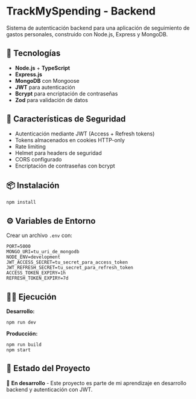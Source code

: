 # TrackMySpending - Backend

Sistema de autenticación backend para una aplicación de seguimiento de gastos personales, construido con Node.js, Express y MongoDB.

## 🚀 Tecnologías

- **Node.js** + **TypeScript**
- **Express.js**
- **MongoDB** con Mongoose
- **JWT** para autenticación
- **Bcrypt** para encriptación de contraseñas
- **Zod** para validación de datos

## 🔐 Características de Seguridad

- Autenticación mediante JWT (Access + Refresh tokens)
- Tokens almacenados en cookies HTTP-only
- Rate limiting
- Helmet para headers de seguridad
- CORS configurado
- Encriptación de contraseñas con bcrypt

## 📦 Instalación

```
npm install
```

## ⚙️ Variables de Entorno

Crear un archivo `.env` con:

```
PORT=5000
MONGO_URI=tu_uri_de_mongodb
NODE_ENV=development
JWT_ACCESS_SECRET=tu_secret_para_access_token
JWT_REFRESH_SECRET=tu_secret_para_refresh_token
ACCESS_TOKEN_EXPIRY=1h
REFRESH_TOKEN_EXPIRY=7d
```

## 🏃‍♂️ Ejecución

**Desarrollo:**
```
npm run dev
```

**Producción:**
```
npm run build
npm start
```

## 📝 Estado del Proyecto

🚧 **En desarrollo** - Este proyecto es parte de mi aprendizaje en desarrollo backend y autenticación con JWT.

